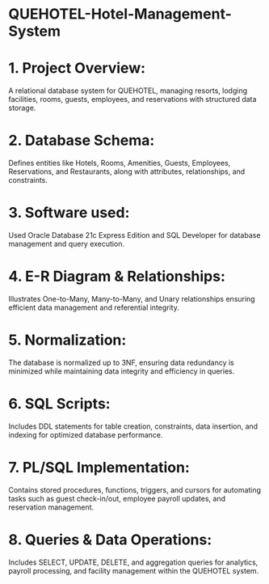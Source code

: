# QUEHOTEL-Hotel-Management-System
# 1. Project Overview:
A relational database system for QUEHOTEL, managing resorts, lodging facilities, rooms, guests, employees, and reservations with structured data storage.
# 2. Database Schema:
Defines entities like Hotels, Rooms, Amenities, Guests, Employees, Reservations, and Restaurants, along with attributes, relationships, and constraints.
# 3. Software used:
Used Oracle Database 21c Express Edition and SQL Developer for database management and query execution.
# 4. E-R Diagram & Relationships:
Illustrates One-to-Many, Many-to-Many, and Unary relationships ensuring efficient data management and referential integrity.
# 5. Normalization:
The database is normalized up to 3NF, ensuring data redundancy is minimized while maintaining data integrity and efficiency in queries.
# 6. SQL Scripts:
Includes DDL statements for table creation, constraints, data insertion, and indexing for optimized database performance.
# 7. PL/SQL Implementation:
Contains stored procedures, functions, triggers, and cursors for automating tasks such as guest check-in/out, employee payroll updates, and reservation management.
# 8. Queries & Data Operations:
Includes SELECT, UPDATE, DELETE, and aggregation queries for analytics, payroll processing, and facility management within the QUEHOTEL system.
